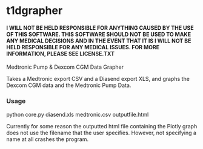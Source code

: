 # t1dgrapher

#### I WILL NOT BE HELD RESPONSIBLE FOR ANYTHING CAUSED BY THE USE OF THIS SOFTWARE. THIS SOFTWARE SHOULD NOT BE USED TO MAKE ANY MEDICAL DECISIONS AND IN THE EVENT THAT IT IS I WILL NOT BE HELD RESPONSIBLE FOR ANY MEDICAL ISSUES. FOR MORE INFORMATION, PLEASE SEE LICENSE.TXT

Medtronic Pump &amp; Dexcom CGM Data Grapher 

Takes a Medtronic export CSV and a Diasend export XLS, and graphs the Dexcom CGM data and the Medtronic Pump Data.

### Usage

python core.py diasend.xls medtronic.csv outputfile.html

Currently for some reason the outputted html file containing the Plotly graph does not use the filename that the user specifies. However, not specifying a name at all crashes the program.
